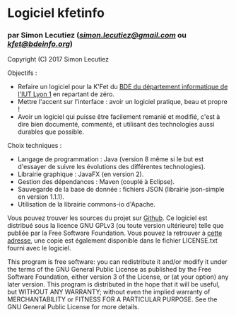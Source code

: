# Logiciel **kfetinfo**
### par **Simon Lecutiez** ([_simon.lecutiez@gmail.com_](mailto:simon.lecutiez@gmail.com) ou [_kfet@bdeinfo.org_](mailto:kfet@bdeinfo.org))

Copyright (C) 2017 Simon Lecutiez

Objectifs :
- Refaire un logiciel pour la K'Fet du [BDE du département informatique de l'IUT Lyon 1](https://www.facebook.com/bde.info.lyon/) en repartant de zéro.
- Mettre l'accent sur l'interface : avoir un logiciel pratique, beau et propre !
- Avoir un logiciel qui puisse être facilement remanié et modifié, c'est à dire bien documenté, commenté, et utilisant des technologies aussi durables que possible.

Choix techniques :
- Langage de programmation : Java (version 8 même si le but est d'essayer de suivre les évolutions des différentes technologies).
- Librairie graphique : JavaFX (en version 2).
- Gestion des dépendances : Maven (couplé à Eclipse).
- Sauvegarde de la base de donnée : fichiers JSON (librairie json-simple en version 1.1.1).
- Utilisation de la librairie commons-io d'Apache.

Vous pouvez trouver les sources du projet sur [Github](https://github.com/Rbird0/kfetinfo).
Ce logiciel est distribué sous la licence GNU GPLv3 (ou toute version ultérieure) telle que publiée par la Free Software Foundation. Vous pouvez la retrouver à [cette adresse](https://www.gnu.org/licenses/#GPL), une copie est également disponible dans le fichier LICENSE.txt fourni avec le logiciel.

This program is free software: you can redistribute it and/or modify it under the terms of the GNU General Public License as published by the Free Software Foundation, either version 3 of the License, or (at your option) any later version. This program is distributed in the hope that it will be useful, but WITHOUT ANY WARRANTY; without even the implied warranty of MERCHANTABILITY or FITNESS FOR A PARTICULAR PURPOSE. See the GNU General Public License for more details.
